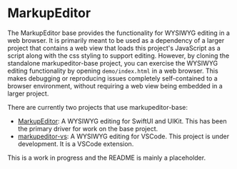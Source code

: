 # MarkupEditor

The MarkupEditor base provides the functionality for WYSIWYG editing in a web browser. It is primarily meant to be used as a dependency of a larger project that contains a web view that loads this project's JavaScript as a script along with the css styling to support editing. However, by cloning the standalone markupeditor-base project, you can exercise the WYSIWYG editing functionality by opening `demo/index.html` in a web browser. This makes debugging or reproducing issues completely self-contained to a browser environment, without requiring a web view being embedded in a larger project.

There are currently two projects that use markupeditor-base:

* [MarkupEditor](https://github.com/stevengharris/MarkupEditor): A WYSIWYG editing for SwiftUI and UIKit. This has been the primary driver for work on the base project.
* [markupeditor-vs](https://github.com/stevengharris/): A WYSIWYG editing for VSCode. This project is under development. It is a VSCode extension.

This is a work in progress and the README is mainly a placeholder.